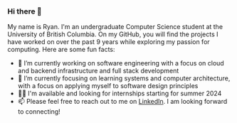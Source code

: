### Hi there 👋

<!--
**ryanarnouk/ryanarnouk** is a ✨ _special_ ✨ repository because its `README.md` (this file) appears on your GitHub profile.

Here are some ideas to get you started:

- 🔭 I’m currently working on ...
- 🌱 I’m currently learning ...
- 👯 I’m looking to collaborate on ...
- 🤔 I’m looking for help with ...
- 💬 Ask me about ...
- 📫 How to reach me: ...
- 😄 Pronouns: ...
- ⚡ Fun fact: ...
-->

My name is Ryan. I'm an undergraduate Computer Science student at the University of British Columbia. On my GitHub, you will find the projects I have worked on over the past 9 years while exploring my passion for computing. Here are some fun facts:

- 🔭 I’m currently working on software engineering with a focus on cloud and backend infrastructure and full stack development
- 🌱 I’m currently focusing on learning systems and computer architecture, with a focus on applying myself to software design principles
- 🧑‍💻 I'm available and looking for internships starting for summer 2024  
- 📫 Please feel free to reach out to me on [LinkedIn](https://www.linkedin.com/in/ryanarnouk/). I am looking forward to connecting!

